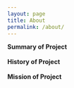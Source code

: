 ```yaml
---
layout: page
title: About
permalink: /about/
---
```


<b>Summary of Project</b>
<br>
<br>
<b>History of Project</b>
<br>
<br>
<b>Mission of Project</b>
